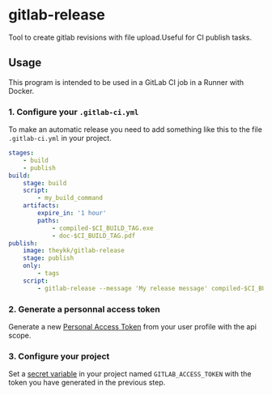 gitlab-release
====
Tool to create gitlab revisions with file upload.Useful for CI publish tasks.

Usage
----
This program is intended to be used in a GitLab CI job in a Runner with Docker.

### 1. Configure your `.gitlab-ci.yml`
To make an automatic release you need to add something like this to the file `.gitlab-ci.yml` in your project.

```yaml
stages:
    - build
    - publish
build:
    stage: build
    script:
        - my_build_command
    artifacts:
        expire_in: '1 hour'
        paths:
            - compiled-$CI_BUILD_TAG.exe
            - doc-$CI_BUILD_TAG.pdf
publish:
    image: theykk/gitlab-release
    stage: publish
    only:
        - tags
    script:
        - gitlab-release --message 'My release message' compiled-$CI_BUILD_TAG.exe doc-$CI_BUILD_TAG.pdf
```

### 2. Generate a personnal access token
Generate a new [Personal Access Token](https://docs.gitlab.com/ee/api/README.html#personal-access-tokens)
from your user profile with the api scope.

### 3. Configure your project
Set a [secret variable](https://docs.gitlab.com/ce/ci/variables/#secret-variables) in your project
named `GITLAB_ACCESS_TOKEN` with the token you have generated in the previous step.

